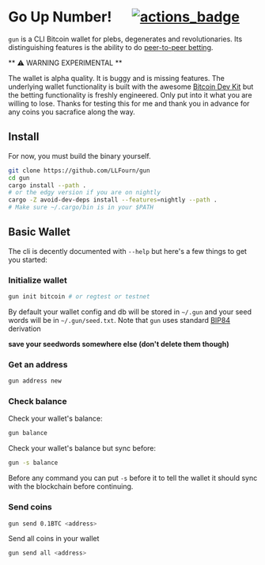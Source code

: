 # Go Up Number! &emsp; [![actions_badge]][actions_url]

[actions_badge]: https://github.com/llfourn/gun/workflows/Tests/badge.svg
[actions_url]: https://github.com/llfourn/gun/actions?query=workflow%3ATests


`gun` is a CLI Bitcoin wallet for plebs, degenerates and revolutionaries.
Its distinguishing features is the ability to do [peer-to-peer betting](./docs/bet.md).

** ⚠ WARNING EXPERIMENTAL **

The wallet is alpha quality.
It is buggy and is missing features.
The underlying wallet functionality is built with the awesome [Bitcoin Dev Kit](bitcoindevkit.org) but the betting functionality is freshly engineered.
Only put into it what you are willing to lose.
Thanks for testing this for me and thank you in advance for any coins you sacrafice along the way.

## Install

For now, you must build the binary yourself.

``` sh
git clone https://github.com/LLFourn/gun
cd gun
cargo install --path .
# or the edgy version if you are on nightly
cargo -Z avoid-dev-deps install --features=nightly --path .
# Make sure ~/.cargo/bin is in your $PATH
```
## Basic Wallet

The cli is decently documented with `--help` but here's a few things to get you started:

### Initialize wallet

``` sh
gun init bitcoin # or regtest or testnet
```

By default your wallet config and db will be stored in `~/.gun` and your seed words will be in `~/.gun/seed.txt`.
Note that `gun` uses standard [BIP84] derivation

**save your seedwords somewhere else (don't delete them though)**

### Get an address

``` sh
gun address new
```

### Check balance

Check your wallet's balance:

``` sh
gun balance
```

Check your wallet's balance but sync before:

``` sh
gun -s balance
```

Before any command you can put `-s` before it to tell the wallet it should sync with the blockchain before continuing.

### Send coins

``` sh
gun send 0.1BTC <address>
```

Send all coins in your wallet

``` sh
gun send all <address>
```

[BIP84]: https://github.com/bitcoin/bips/blob/master/bip-0084.mediawiki
